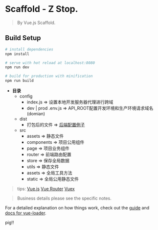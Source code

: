 # Scaffold -   Z Stop.

> By Vue.js Scaffold.

## Build Setup

``` bash
# install dependencies
npm install

# serve with hot reload at localhost:8080
npm run dev

# build for production with minification
npm run build

```

* **目录**
   * config
      * index.js => 设置本地开发服务器代理进行跨域
      * dev | prod .env.js => API_ROOT配置开发环境和生产环境请求域名(domian)
   * dist
      * 打包后的文件 => [后端配置例子]('https://router.vuejs.org/zh/guide/essentials/history-mode.html')
   * src
      * assets => 静态文件
      * components => 项目公用组件
      * page => 项目业务组件
      * router => 前端路由配置
      * store => 保存全局数据
      * utils => 静态文件
      * assets => 全局工具方法
      * static => 全局公用静态文件

> tips:
[Vue.js](https://cn.vuejs.org/v2/guide/)
[Vue Router](https://router.vuejs.org/zh/)
[Vuex](https://vuex.vuejs.org/zh/)

> Business details please see the specific notes.

For a detailed explanation on how things work, check out the [guide](http://vuejs-templates.github.io/webpack/) and [docs for vue-loader](http://vuejs.github.io/vue-loader).

pig!!